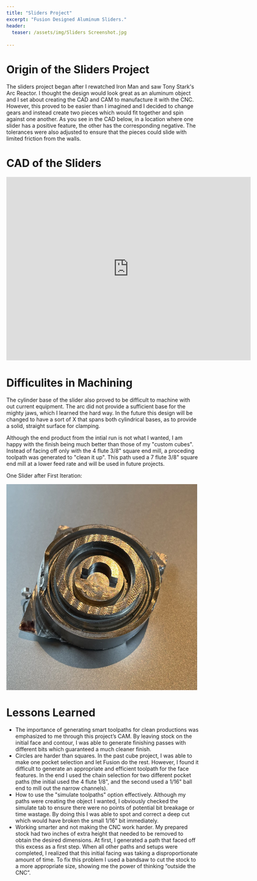 ```yaml
---
title: "Sliders Project"
excerpt: "Fusion Designed Aluminum Sliders."
header:
  teaser: /assets/img/Sliders Screenshot.jpg
   
---
```


# Origin of the Sliders Project

The sliders project began after I rewatched Iron Man and saw Tony Stark's Arc Reactor. I thought the design would look great as an aluminum object and I set 
about creating the CAD and CAM to manufacture it with the CNC. However, this proved to be easier than I imagined and I decided to change gears and instead create two pieces which would fit together and spin against one another. As you see in the CAD below, in a location where one slider has a positive feature, the other has the corresponding negative. The tolerances were also adjusted to ensure that the pieces could slide with limited friction from the walls.

# CAD of the Sliders

<iframe src="https://vanderbilt1024.autodesk360.com/shares/public/SH512d4QTec90decfa6ec16ac4eb3967ad91?mode=embed" width="640" height="480" allowfullscreen="true" webkitallowfullscreen="true" mozallowfullscreen="true"  frameborder="0"></iframe>

# Difficulites in Machining

The cylinder base of the slider also proved to be difficult to machine with out current equipment. The arc did not provide a sufficient base for the mighty jaws, which I learned the hard way. In the future this design will be changed to have a sort of X that spans both cylindrical bases, as to provide a solid, straight surface for clamping. 

Although the end product from the intial run is not what I wanted, I am happy with the finish being much better than those of my "custom cubes". Instead of facing off only with the 4 flute 3/8" square end mill, a proceding toolpath was generated to "clean it up". This path used a 7 flute 3/8" square end mill at a lower feed rate and will be used in future projects. 

One Slider after First Iteration:

<img src="/assets/img/Sliders Phto.jpg" alt="Slider Photo" style="width:500px;"/>

# Lessons Learned

* The importance of generating smart toolpaths for clean productions was emphasized to me through this project’s CAM. By leaving stock on the initial face and contour, I was able to generate finishing passes with different bits which guaranteed a much cleaner finish.
* Circles are harder than squares. In the past cube project, I was able to make one pocket selection and let Fusion do the rest. However, I found it difficult to generate an appropriate and efficient toolpath for the face features. In the end I used the chain selection for two different pocket paths (the initial used the 4 flute 1/8", and the second used a 1/16" ball end to mill out the narrow channels). 
* How to use the "simulate toolpaths" option effectively. Although my paths were creating the object I wanted, I obviously checked the simulate tab to ensure there were no points of potential bit breakage or time wastage. By doing this I was able to spot and correct a deep cut which would have broken the small 1/16" bit immediately.
* Working smarter and not making the CNC work harder. My prepared stock had two inches of extra height that needed to be removed to obtain the desired dimensions. At first, I generated a path that faced off this excess as a first step. When all other paths and setups were completed, I realized that this initial facing was taking a disproportionate amount of time. To fix this problem I used a bandsaw to cut the stock to a more appropriate size, showing me the power of thinking “outside the CNC”. 

